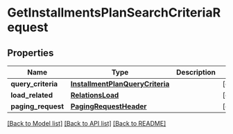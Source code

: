 # GetInstallmentsPlanSearchCriteriaRequest

## Properties
Name | Type | Description | Notes
------------ | ------------- | ------------- | -------------
**query_criteria** | [**InstallmentPlanQueryCriteria**](InstallmentPlanQueryCriteria.md) |  | [optional] 
**load_related** | [**RelationsLoad**](RelationsLoad.md) |  | [optional] 
**paging_request** | [**PagingRequestHeader**](PagingRequestHeader.md) |  | [optional] 

[[Back to Model list]](../README.md#documentation-for-models) [[Back to API list]](../README.md#documentation-for-api-endpoints) [[Back to README]](../README.md)


